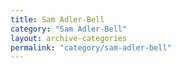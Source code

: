 ```yaml
---
title: Sam Adler-Bell
category: "Sam Adler-Bell"
layout: archive-categories
permalink: "category/sam-adler-bell"
---
```

